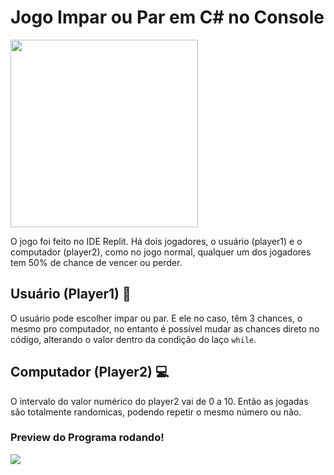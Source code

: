 # Jogo Impar ou Par em C# no Console

<img src="https://badwolf13blog.files.wordpress.com/2017/10/par-ou-impar-2-badwolf-13.jpg?w=500" width="300" />

O jogo foi feito no IDE Replit. Há dois jogadores, o usuário (player1) e o computador (player2), como no jogo normal, qualquer um dos jogadores tem 50% de chance
de vencer ou perder.

## Usuário (Player1) 👤
O usuário pode escolher impar ou par. E ele no caso, têm 3 chances, o mesmo pro computador, no entanto é possível mudar as chances direto no código, alterando o valor dentro
da condição do laço <code>while</code>.

## Computador (Player2) 💻
O intervalo do valor numérico do player2 vai de 0 a 10. Então as jogadas são totalmente randomicas, podendo repetir o mesmo número ou não.

### Preview do Programa rodando!

<img src="https://cdn.discordapp.com/attachments/865484290648178708/885309802534805504/ezgif.com-gif-maker_1.gif" />

